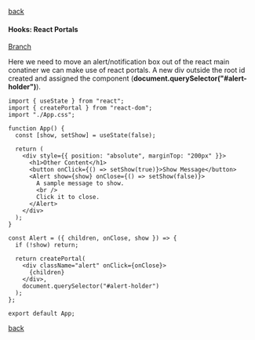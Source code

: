 [back](../README.md)

#### Hooks: React Portals

[Branch](https://github.com/nygilgp/learn-patterns-designs-multi/tree/react-portals)

Here we need to move an alert/notification box out of the react main conatiner we can make use of react portals. A new div outside the root id created and assigned the component (<b>document.querySelector("#alert-holder")</b>).

    import { useState } from "react";
    import { createPortal } from "react-dom";
    import "./App.css";

    function App() {
      const [show, setShow] = useState(false);

      return (
        <div style={{ position: "absolute", marginTop: "200px" }}>
          <h1>Other Content</h1>
          <button onClick={() => setShow(true)}>Show Message</button>
          <Alert show={show} onClose={() => setShow(false)}>
            A sample message to show.
            <br />
            Click it to close.
          </Alert>
        </div>
      );
    }

    const Alert = ({ children, onClose, show }) => {
      if (!show) return;

      return createPortal(
        <div className="alert" onClick={onClose}>
          {children}
        </div>,
        document.querySelector("#alert-holder")
      );
    };

    export default App;

[back](../README.md)
